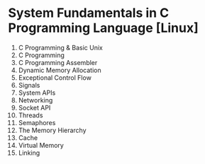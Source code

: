 # System Fundamentals in C Programming Language [Linux]

1. C Programming & Basic Unix
2. C Programming
3. C Programming Assembler
4. Dynamic Memory Allocation
5. Exceptional Control Flow
6. Signals
7. System APIs
8. Networking
9. Socket API
10. Threads
11. Semaphores
12. The Memory Hierarchy
13. Cache
14. Virtual Memory
15. Linking
